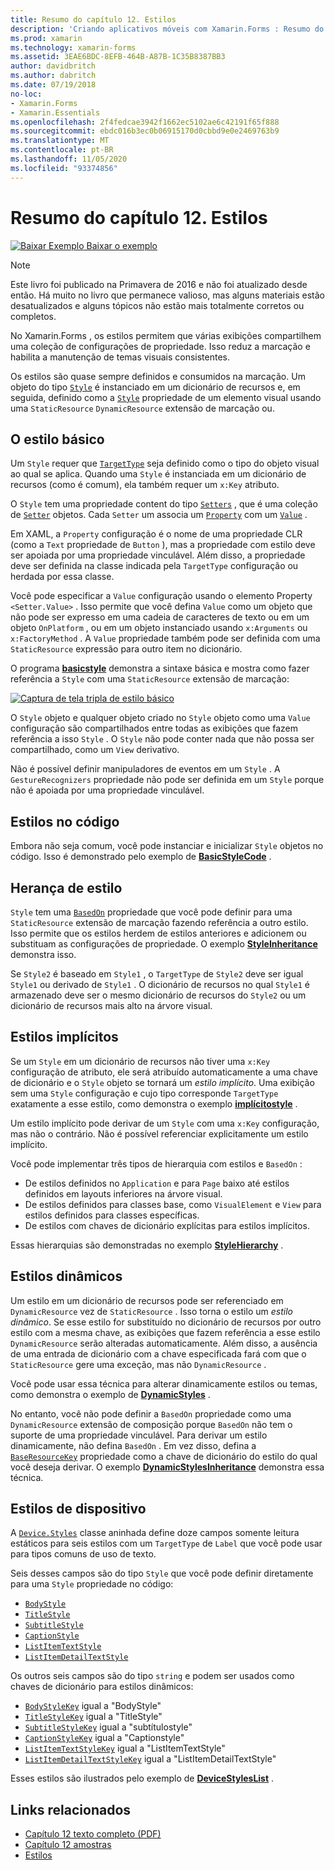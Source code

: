```yaml
---
title: Resumo do capítulo 12. Estilos
description: 'Criando aplicativos móveis com Xamarin.Forms : Resumo do capítulo 12. Estilos'
ms.prod: xamarin
ms.technology: xamarin-forms
ms.assetid: 3EAE6BDC-8EFB-464B-A87B-1C35B8387BB3
author: davidbritch
ms.author: dabritch
ms.date: 07/19/2018
no-loc:
- Xamarin.Forms
- Xamarin.Essentials
ms.openlocfilehash: 2f4fedcae3942f1662ec5102ae6c42191f65f888
ms.sourcegitcommit: ebdc016b3ec0b06915170d0cbbd9e0e2469763b9
ms.translationtype: MT
ms.contentlocale: pt-BR
ms.lasthandoff: 11/05/2020
ms.locfileid: "93374856"
---
```

# <a name="summary-of-chapter-12-styles"></a>Resumo do capítulo 12. Estilos

[![Baixar Exemplo](~/media/shared/download.png) Baixar o exemplo](https://github.com/xamarin/xamarin-forms-book-samples/tree/master/Chapter12)

> [!NOTE]
> Este livro foi publicado na Primavera de 2016 e não foi atualizado desde então. Há muito no livro que permanece valioso, mas alguns materiais estão desatualizados e alguns tópicos não estão mais totalmente corretos ou completos.

No Xamarin.Forms , os estilos permitem que várias exibições compartilhem uma coleção de configurações de propriedade. Isso reduz a marcação e habilita a manutenção de temas visuais consistentes.

Os estilos são quase sempre definidos e consumidos na marcação. Um objeto do tipo [`Style`](xref:Xamarin.Forms.Style) é instanciado em um dicionário de recursos e, em seguida, definido como a [`Style`](xref:Xamarin.Forms.NavigableElement.Style) propriedade de um elemento visual usando uma `StaticResource` `DynamicResource` extensão de marcação ou.

## <a name="the-basic-style"></a>O estilo básico

Um `Style` requer que  [`TargetType`](xref:Xamarin.Forms.Style.TargetType) seja definido como o tipo do objeto visual ao qual se aplica. Quando uma `Style` é instanciada em um dicionário de recursos (como é comum), ela também requer um `x:Key` atributo.

O `Style` tem uma propriedade content do tipo [`Setters`](xref:Xamarin.Forms.Style.Setters) , que é uma coleção de [`Setter`](xref:Xamarin.Forms.Setter) objetos. Cada `Setter` um associa um [`Property`](xref:Xamarin.Forms.Setter.Property) com um [`Value`](xref:Xamarin.Forms.Setter.Value) .

Em XAML, a `Property` configuração é o nome de uma propriedade CLR (como a `Text` propriedade de `Button` ), mas a propriedade com estilo deve ser apoiada por uma propriedade vinculável. Além disso, a propriedade deve ser definida na classe indicada pela `TargetType` configuração ou herdada por essa classe.

Você pode especificar a `Value` configuração usando o elemento Property `<Setter.Value>` . Isso permite que você defina `Value` como um objeto que não pode ser expresso em uma cadeia de caracteres de texto ou em um objeto `OnPlatform` , ou em um objeto instanciado usando `x:Arguments` ou `x:FactoryMethod` . A `Value` propriedade também pode ser definida com uma `StaticResource` expressão para outro item no dicionário.

O programa [**basicstyle**](https://github.com/xamarin/xamarin-forms-book-samples/tree/master/Chapter12/BasicStyle) demonstra a sintaxe básica e mostra como fazer referência a `Style` com uma `StaticResource` extensão de marcação:

[![Captura de tela tripla de estilo básico](images/ch12fg01-small.png "Estilos básicos")](images/ch12fg01-large.png#lightbox "Estilos básicos")

O `Style` objeto e qualquer objeto criado no `Style` objeto como uma `Value` configuração são compartilhados entre todas as exibições que fazem referência a isso `Style` . O `Style` não pode conter nada que não possa ser compartilhado, como um `View` derivativo.

Não é possível definir manipuladores de eventos em um `Style` . A `GestureRecognizers` propriedade não pode ser definida em um `Style` porque não é apoiada por uma propriedade vinculável.

## <a name="styles-in-code"></a>Estilos no código

Embora não seja comum, você pode instanciar e inicializar `Style` objetos no código. Isso é demonstrado pelo exemplo de [**BasicStyleCode**](https://github.com/xamarin/xamarin-forms-book-samples/tree/master/Chapter12/BasicStyleCode) .

## <a name="style-inheritance"></a>Herança de estilo

`Style` tem uma [`BasedOn`](xref:Xamarin.Forms.Style.BasedOn) propriedade que você pode definir para uma `StaticResource` extensão de marcação fazendo referência a outro estilo. Isso permite que os estilos herdem de estilos anteriores e adicionem ou substituam as configurações de propriedade. O exemplo [**StyleInheritance**](https://github.com/xamarin/xamarin-forms-book-samples/tree/master/Chapter12/StyleInheritance) demonstra isso.

Se `Style2` é baseado em `Style1` , o `TargetType` de `Style2` deve ser igual `Style1` ou derivado de `Style1` . O dicionário de recursos no qual `Style1` é armazenado deve ser o mesmo dicionário de recursos do `Style2` ou um dicionário de recursos mais alto na árvore visual.

## <a name="implicit-styles"></a>Estilos implícitos

Se um `Style` em um dicionário de recursos não tiver uma `x:Key` configuração de atributo, ele será atribuído automaticamente a uma chave de dicionário e o `Style` objeto se tornará um *estilo implícito*. Uma exibição sem uma `Style` configuração e cujo tipo corresponde `TargetType` exatamente a esse estilo, como demonstra o exemplo [**implícitostyle**](https://github.com/xamarin/xamarin-forms-book-samples/tree/master/Chapter12/ImplicitStyle) .

Um estilo implícito pode derivar de um `Style` com uma `x:Key` configuração, mas não o contrário. Não é possível referenciar explicitamente um estilo implícito.

Você pode implementar três tipos de hierarquia com estilos e `BasedOn` :

- De estilos definidos no `Application` e para `Page` baixo até estilos definidos em layouts inferiores na árvore visual.
- De estilos definidos para classes base, como `VisualElement` e `View` para estilos definidos para classes específicas.
- De estilos com chaves de dicionário explícitas para estilos implícitos.

Essas hierarquias são demonstradas no exemplo [**StyleHierarchy**](https://github.com/xamarin/xamarin-forms-book-samples/tree/master/Chapter12/StyleHierarchy) .

## <a name="dynamic-styles"></a>Estilos dinâmicos

Um estilo em um dicionário de recursos pode ser referenciado em `DynamicResource` vez de `StaticResource` . Isso torna o estilo um *estilo dinâmico*. Se esse estilo for substituído no dicionário de recursos por outro estilo com a mesma chave, as exibições que fazem referência a esse estilo `DynamicResource` serão alteradas automaticamente. Além disso, a ausência de uma entrada de dicionário com a chave especificada fará com que o `StaticResource` gere uma exceção, mas não `DynamicResource` .

Você pode usar essa técnica para alterar dinamicamente estilos ou temas, como demonstra o exemplo de [**DynamicStyles**](https://github.com/xamarin/xamarin-forms-book-samples/tree/master/Chapter12/DynamicStyles) .

No entanto, você não pode definir a `BasedOn` propriedade como uma `DynamicResource` extensão de composição porque `BasedOn` não tem o suporte de uma propriedade vinculável. Para derivar um estilo dinamicamente, não defina `BasedOn` . Em vez disso, defina a [`BaseResourceKey`](xref:Xamarin.Forms.Style.BaseResourceKey) propriedade como a chave de dicionário do estilo do qual você deseja derivar. O exemplo [**DynamicStylesInheritance**](https://github.com/xamarin/xamarin-forms-book-samples/tree/master/Chapter12/DynaStylesInh) demonstra essa técnica.

## <a name="device-styles"></a>Estilos de dispositivo

A [`Device.Styles`](xref:Xamarin.Forms.Device.Styles) classe aninhada define doze campos somente leitura estáticos para seis estilos com um `TargetType` de `Label` que você pode usar para tipos comuns de uso de texto.

Seis desses campos são do tipo `Style` que você pode definir diretamente para uma `Style` propriedade no código:

- [`BodyStyle`](xref:Xamarin.Forms.Device.Styles.BodyStyle)
- [`TitleStyle`](xref:Xamarin.Forms.Device.Styles.TitleStyle)
- [`SubtitleStyle`](xref:Xamarin.Forms.Device.Styles.SubtitleStyle)
- [`CaptionStyle`](xref:Xamarin.Forms.Device.Styles.CaptionStyle)
- [`ListItemTextStyle`](xref:Xamarin.Forms.Device.Styles.ListItemTextStyle)
- [`ListItemDetailTextStyle`](xref:Xamarin.Forms.Device.Styles.ListItemDetailTextStyle)

Os outros seis campos são do tipo `string` e podem ser usados como chaves de dicionário para estilos dinâmicos:

- [`BodyStyleKey`](xref:Xamarin.Forms.Device.Styles.BodyStyleKey) igual a "BodyStyle"
- [`TitleStyleKey`](xref:Xamarin.Forms.Device.Styles.TitleStyleKey) igual a "TitleStyle"
- [`SubtitleStyleKey`](xref:Xamarin.Forms.Device.Styles.SubtitleStyleKey) igual a "subtítulostyle"
- [`CaptionStyleKey`](xref:Xamarin.Forms.Device.Styles.CaptionStyleKey) igual a "Captionstyle"
- [`ListItemTextStyleKey`](xref:Xamarin.Forms.Device.Styles.ListItemTextStyleKey) igual a "ListItemTextStyle"
- [`ListItemDetailTextStyleKey`](xref:Xamarin.Forms.Device.Styles.ListItemDetailTextStyleKey) igual a "ListItemDetailTextStyle"

Esses estilos são ilustrados pelo exemplo de [**DeviceStylesList**](https://github.com/xamarin/xamarin-forms-book-samples/tree/master/Chapter12/DeviceStylesList) .

## <a name="related-links"></a>Links relacionados

- [Capítulo 12 texto completo (PDF)](https://download.xamarin.com/developer/xamarin-forms-book/XamarinFormsBook-Ch12-Apr2016.pdf)
- [Capítulo 12 amostras](https://github.com/xamarin/xamarin-forms-book-samples/tree/master/Chapter12)
- [Estilos](~/xamarin-forms/user-interface/styles/index.md)
